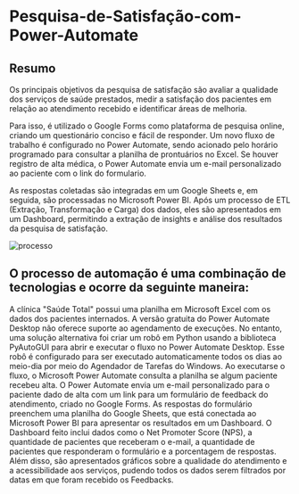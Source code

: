 # Pesquisa-de-Satisfação-com-Power-Automate

## Resumo
Os principais objetivos da pesquisa de satisfação são avaliar a qualidade dos serviços de saúde prestados, medir a satisfação dos pacientes em relação ao atendimento recebido e identificar áreas de melhoria.

Para isso, é utilizado o Google Forms como plataforma de pesquisa online, criando um questionário conciso e fácil de responder. Um novo fluxo de trabalho é configurado no Power Automate, sendo acionado pelo horário programado para consultar a planilha de prontuários no Excel. Se houver registro de alta médica, o Power Automate envia um e-mail personalizado ao paciente com o link do formulario.

As respostas coletadas são integradas em um Google Sheets e, em seguida, são processadas no Microsoft Power BI. Após um processo de ETL (Extração, Transformação e Carga) dos dados, eles são apresentados em um Dashboard, permitindo a extração de insights e análise dos resultados da pesquisa de satisfação.

![processo](https://github.com/PhD-Anibal/link)

## O processo de automação é uma combinação de tecnologias e ocorre da seguinte maneira:
A clínica "Saúde Total" possui uma planilha em Microsoft Excel com os dados dos pacientes internados.
A versão gratuita do Power Automate Desktop não oferece suporte ao agendamento de execuções. No entanto, uma solução alternativa foi criar um robô em Python usando a biblioteca PyAutoGUI para abrir e executar o fluxo no Power Automate Desktop. Esse robô é configurado para ser executado automaticamente todos os dias ao meio-dia por meio do Agendador de Tarefas do Windows.
Ao executarse o fluxo, o Microsoft Power Automate consulta a planilha se algum paciente recebeu alta.
O Power Automate envia um e-mail personalizado para o paciente dado de alta com um link para um formulário de feedback do atendimento, criado no Google Forms.
As respostas do formulário preenchem uma planilha do Google Sheets, que está conectada ao Microsoft Power BI para apresentar os resultados em um Dashboard.
O Dashboard feito inclui dados como o Net Promoter Score (NPS), a quantidade de pacientes que receberam o e-mail, a quantidade de pacientes que responderam o formulário e a porcentagem de respostas. Além disso, são apresentados gráficos sobre a qualidade do atendimento e a acessibilidade aos serviços, pudendo todos os dados serem filtrados por datas em que foram recebido os Feedbacks.



